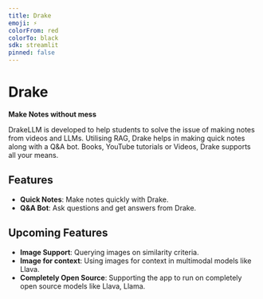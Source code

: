 ```yaml
---
title: Drake
emoji: ⚡
colorFrom: red
colorTo: black
sdk: streamlit
pinned: false
---
```


# Drake
**Make Notes without mess**

DrakeLLM is developed to help students to solve the issue of making notes from videos and LLMs. Utilising RAG, Drake helps in making quick notes along with a Q&A bot. Books, YouTube tutorials or Videos, Drake supports all your means.

## Features
- **Quick Notes**: Make notes quickly with Drake.
- **Q&A Bot**: Ask questions and get answers from Drake.

## Upcoming Features
- **Image Support**: Querying images on similarity criteria.
- **Image for context**: Using images for context in multimodal models like Llava.
- **Completely Open Source**: Supporting the app to run on completely open source models like Llava, Llama.